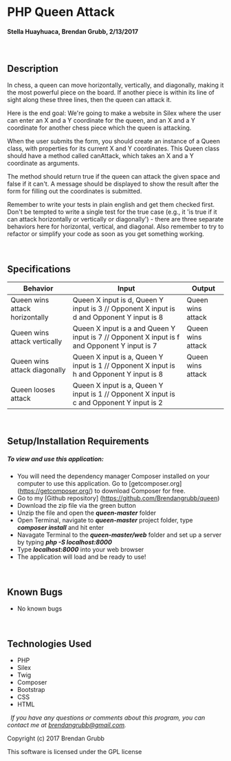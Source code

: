 # **PHP Queen Attack**
#### Stella Huayhuaca, Brendan Grubb, 2/13/2017

&nbsp;
## Description
In chess, a queen can move horizontally, vertically, and diagonally, making it the most powerful piece on the board. If another piece is within its line of sight along these three lines, then the queen can attack it.

Here is the end goal: We're going to make a website in Silex where the user can enter an X and a Y coordinate for the queen, and an X and a Y coordinate for another chess piece which the queen is attacking.

When the user submits the form, you should create an instance of a Queen class, with properties for its current X and Y coordinates. This Queen class should have a method called canAttack, which takes an X and a Y coordinate as arguments.

The method should return true if the queen can attack the given space and false if it can't. A message should be displayed to show the result after the form for filling out the coordinates is submitted.

Remember to write your tests in plain english and get them checked first. Don't be tempted to write a single test for the true case (e.g., it 'is true if it can attack horizontally or vertically or diagonally') - there are three separate behaviors here for horizontal, vertical, and diagonal. Also remember to try to refactor or simplify your code as soon as you get something working.


&nbsp;
## Specifications

|Behavior|Input|Output|
|--------|-----|------|
| Queen wins attack horizontally | Queen X input is d, Queen Y input is 3 // Opponent X input is d and Opponent Y input is 8 | Queen wins attack |   
| Queen wins attack vertically | Queen X input is a and Queen Y input is 7 // Opponent X input is f and Opponent Y input is 7 | Queen wins attack |
| Queen wins attack diagonally | Queen X input is a, Queen Y input is 1 // Opponent X input is h and Opponent Y input is 8 | Queen wins attack |
| Queen looses attack |  Queen X input is a, Queen Y input is 1 // Opponent X input is c and Opponent Y input is 2 |  |




&nbsp;
## Setup/Installation Requirements
##### _To view and use this application:_
* You will need the dependency manager Composer installed on your computer to use this application. Go to [getcomposer.org] (https://getcomposer.org/) to download Composer for free.
* Go to my [Github repository] (https://github.com/Brendangrubb/queen)
* Download the zip file via the green button
* Unzip the file and open the **_queen-master_** folder
* Open Terminal, navigate to **_queen-master_** project folder, type **_composer install_** and hit enter
* Navagate Terminal to the **_queen-master/web_** folder and set up a server by typing **_php -S localhost:8000_**
* Type **_localhost:8000_** into your web browser
* The application will load and be ready to use!

&nbsp;
## Known Bugs
* No known bugs

&nbsp;
## Technologies Used
* PHP
* Silex
* Twig
* Composer
* Bootstrap
* CSS
* HTML

&nbsp;
_If you have any questions or comments about this program, you can contact me at [brendangrubb@gmail.com](mailto:brendangrubb@gmail.com)._

Copyright (c) 2017 Brendan Grubb

This software is licensed under the GPL license

